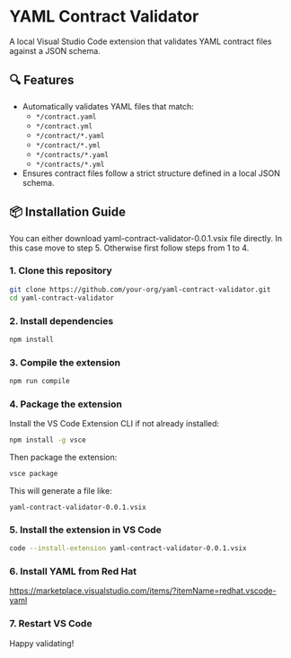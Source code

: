 # YAML Contract Validator

A local Visual Studio Code extension that validates YAML contract files against a JSON schema.

## 🔍 Features

- Automatically validates YAML files that match:
  - `*/contract.yaml`
  - `*/contract.yml`
  - `*/contract/*.yaml`
  - `*/contract/*.yml`
  - `*/contracts/*.yaml`
  - `*/contracts/*.yml`
- Ensures contract files follow a strict structure defined in a local JSON schema.

## 📦 Installation Guide

You can either download yaml-contract-validator-0.0.1.vsix file directly. In this case move to step 5.
Otherwise first follow steps from 1 to 4.

### 1. Clone this repository

```bash
git clone https://github.com/your-org/yaml-contract-validator.git
cd yaml-contract-validator
```

### 2. Install dependencies

```bash
npm install
```

### 3. Compile the extension

```bash
npm run compile
```

### 4. Package the extension

Install the VS Code Extension CLI if not already installed:

```bash
npm install -g vsce
```

Then package the extension:

```bash
vsce package
```

This will generate a file like:

```
yaml-contract-validator-0.0.1.vsix
```

### 5. Install the extension in VS Code

```bash
code --install-extension yaml-contract-validator-0.0.1.vsix
```

### 6. Install YAML from Red Hat
https://marketplace.visualstudio.com/items/?itemName=redhat.vscode-yaml

### 7. Restart VS Code

Happy validating!
